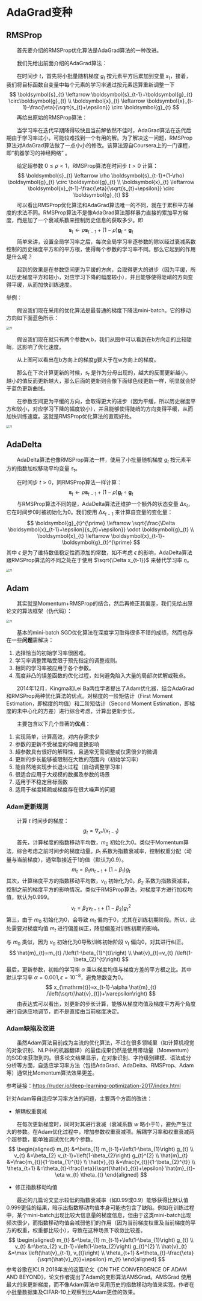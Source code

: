# AdaGrad变种

## RMSProp

&emsp;&emsp;首先要介绍的RMSProp优化算法是AdaGrad算法的一种改进。

&emsp;&emsp;我们先给出前面介绍的AdaGrad算法：

&emsp;&emsp;在时间步 $t$，首先将小批量随机梯度 $g_t$ 按元素平方后累加到变量 $s_t$，接着，我们将目标函数自变量中每个元素的学习率通过按元素运算重新调整一下
$$
\boldsymbol{s}_{t} \leftarrow \boldsymbol{s}_{t-1}+\boldsymbol{g}_{t} \circ\boldsymbol{g}_{t}
\\
\boldsymbol{x}_{t} \leftarrow \boldsymbol{x}_{t-1}-\frac{\eta}{\sqrt{s_{t}+\epsilon}} \circ \boldsymbol{g}_{t}
$$
&emsp;&emsp;再给出原始的RMSProp算法：

&emsp;&emsp;当学习率在迭代早期降得较快且当前解依然不佳时，AdaGrad算法在迭代后期由于学习率过小，可能较难找到一个有用的解。为了解决这一问题，RMSProp算法对AdaGrad算法做了一点小小的修改。该算法源自Coursera上的一门课程，即“机器学习的神经网络” 。

&emsp;&emsp;给定超参数 $0\leq \rho<1$，RMSProp算法在时间步 $t>0$ 计算：
$$
\boldsymbol{s}_{t} \leftarrow \rho \boldsymbol{s}_{t-1}+(1-\rho) \boldsymbol{g}_{t} \circ \boldsymbol{g}_{t}
\\
\boldsymbol{x}_{t} \leftarrow \boldsymbol{x}_{t-1}-\frac{\eta}{\sqrt{s_{t}+\epsilon}} \circ \boldsymbol{g}_{t}
$$
&emsp;&emsp;可以看出RMSProp优化算法和AdaGrad算法唯一的不同，就在于累积平方梯度的求法不同。RMSProp算法不是像AdaGrad算法那样暴力直接的累加平方梯度，而是加了一个衰减系数来控制历史信息的获取多少。即
$$
\boldsymbol{s}_{t} \leftarrow \rho \boldsymbol{s}_{t-1}+(1-\rho) \boldsymbol{g}_{t} \circ \boldsymbol{g}_{t}
$$
&emsp;&emsp;简单来讲，设置全局学习率之后，每次全局学习率逐参数的除以经过衰减系数控制的历史梯度平方和的平方根，使得每个参数的学习率不同。那么它起到的作用是什么呢？

&emsp;&emsp;起到的效果是在参数空间更为平缓的方向，会取得更大的进步（因为平缓，所以历史梯度平方和较小，对应学习下降的幅度较小），并且能够使得陡峭的方向变得平缓，从而加快训练速度。

举例：

&emsp;&emsp;假设我们现在采用的优化算法是最普通的梯度下降法mini-batch。它的移动方向如下面蓝色所示：

<img src="./images/7.2.png" alt="7.1" style="zoom:50%;" />

&emsp;&emsp;假设我们现在就只有两个参数w,b，我们从图中可以看到在b方向走的比较陡峭，这影响了优化速度。

&emsp;&emsp;从上图可以看出在b方向上的梯度g要大于在w方向上的梯度。

&emsp;&emsp;那么在下次计算更新的时候，$s_t$ 是作为分母出现的，越大的反而更新越小，越小的值反而更新越大，那么后面的更新则会像下面绿色线更新一样，明显就会好于蓝色更新曲线。

&emsp;&emsp;在参数空间更为平缓的方向，会取得更大的进步（因为平缓，所以历史梯度平方和较小，对应学习下降的幅度较小），并且能够使得陡峭的方向变得平缓，从而加快训练速度。这就是RMSProp优化算法的直观好处。

<img src="./images/7.3.png" alt="7.1" style="zoom:50%;" />

## AdaDelta

&emsp;&emsp;AdaDelta算法也像RMSProp算法一样，使用了小批量随机梯度 $g_t$ 按元素平方的指数加权移动平均变量 $s_t$。

&emsp;&emsp;在时间步 $t>0$，同RMSProp算法一样计算：
$$
\boldsymbol{s}_{t} \leftarrow \rho \boldsymbol{s}_{t-1}+(1-\rho) \boldsymbol{g}_{t} \circ \boldsymbol{g}_{t}
$$
&emsp;&emsp;与RMSProp算法不同的是，AdaDelta算法还维护一个额外的状态变量 $\Delta x_t$，它在时间步0时被初始化为0。我们使用 $\Delta x_{t-1}$ 来计算自变量的变化量：
$$
\boldsymbol{g}_{t}^{\prime} \leftarrow \sqrt{\frac{\Delta \boldsymbol{x}_{t-1}+\epsilon}{s_{t}+\epsilon}} \odot \boldsymbol{g}_{t}
\\
\boldsymbol{x}_{t} \leftarrow \boldsymbol{x}_{t-1}-\boldsymbol{g}_{t}^{\prime}
$$
其中 $\epsilon$ 是为了维持数值稳定性而添加的常数，如不考虑 $\epsilon$ 的影响，AdaDelta算法跟RMSProp算法的不同之处在于使用 $\sqrt{\Delta x_{t-1}}$ 来替代学习率 $\eta$。

<img src="./images/7.4.png" alt="7.1" style="zoom:50%;" />

## Adam

&emsp;&emsp;其实就是Momentum+RMSProp的结合，然后再修正其偏差，我们先给出原论文的算法框架（伪代码）：

<img src="./images/7.1.png" alt="7.1" style="zoom:50%;" />

&emsp;&emsp;基本的mini-batch SGD优化算法在深度学习取得很多不错的成绩，然而也存在一些**问题**需解决：

1. 选择恰当的初始学习率很困难。
2. 学习率调整策略受限于预先指定的调整规则。
3. 相同的学习率被应用于各个参数。
4. 高度非凸的误差函数的优化过程，如何避免陷入大量的局部次优解或鞍点。

&emsp;&emsp;2014年12月，Kingma和Lei Ba两位学者提出了Adam优化器，结合AdaGrad和RMSProp两种优化算法的优点。对梯度的一阶矩估计（First Moment Estimation，即梯度的均值）和二阶矩估计（Second Moment Estimation，即梯度的未中心化的方差）进行综合考虑，计算出更新步长。

&emsp;&emsp;主要包含以下几个显著的**优点**：

1. 实现简单，计算高效，对内存需求少
2. 参数的更新不受梯度的伸缩变换影响
3. 超参数具有很好的解释性，且通常无需调整或仅需很少的微调
4. 更新的步长能够被限制在大致的范围内（初始学习率）
5. 能自然地实现步长退火过程（自动调整学习率）
6. 很适合应用于大规模的数据及参数的场景
7. 适用于不稳定目标函数
8. 适用于梯度稀疏或梯度存在很大噪声的问题

### Adam更新规则

&emsp;&emsp;计算 $t$ 时间步的梯度：
$$
g_{t}=\nabla_{x} J\left(x_{\mathrm{t}-1}\right)
$$
&emsp;&emsp;首先，计算梯度的指数移动平均数，$m_0$ 初始化为0。类似于Momentum算法，综合考虑之前时间步的梯度动量。$\beta_1$ 系数为指数衰减率，控制权重分配（动量与当前梯度），通常取接近于1的值（默认为0.9）。
$$
m_{t}=\beta_{1} m_{t-1}+\left(1-\beta_{1}\right) g_{t}
$$
其次，计算梯度平方的指数移动平均数，$v_0$ 初始化为0。$\beta_2$ 系数为指数衰减率，控制之前的梯度平方的影响情况。类似于RMSProp算法，对梯度平方进行加权均值，默认为0.999。
$$
v_{t}=\beta_{2} v_{t-1}+\left(1-\beta_{2}\right) g_{t}^{2}
$$
第三，由于 $m_0$ 初始化为0，会导致 $m_t$ 偏向于0，尤其在训练初期阶段。所以，此处需要对梯度均值 $m_t$ 进行偏差纠正，降低偏差对训练初期的影响。

与 $m_0$ 类似，因为 $v_0$ 初始化为0导致训练初始阶段 $v_t$ 偏向0，对其进行纠正。
$$
\hat{m}_{t}=m_{t} /\left(1-\beta_{1}^{t}\right)
\\
\hat{v}_{t}=v_{t} /\left(1-\beta_{2}^{t}\right)
$$
最后，更新参数，初始的学习率 $\alpha$ 乘以梯度均值与梯度方差的平方根之比。其中默认学习率 $\alpha=0.001,\epsilon=10^{-8}$，避免除数变为0。
$$
x_{\mathrm{t}}=x_{t-1}-\alpha  \hat{m}_{t} /\left(\sqrt{\hat{v}_{t}}+\varepsilon\right)
$$
&emsp;&emsp;由表达式可以看出，对更新的步长计算，能够从梯度均值及梯度平方两个角度进行自适应地调节，而不是直接由当前梯度决定。

### Adam缺陷及改进

&emsp;&emsp;虽然Adam算法目前成为主流的优化算法，不过在很多领域里（如计算机视觉的对象识别、NLP中的机器翻译）的最佳成果仍然是使用带动量（Momentum）的SGD来获取到的。很多论文结果显示，在对象识别、字符级别建模、语法成分分析等方面，自适应学习率方法（包括AdaGrad、AdaDelta、RMSProp、Adam等）通常比Momentum算法效果更差。

参考链接：https://ruder.io/deep-learning-optimization-2017/index.html

针对Adam等自适应学习率方法的问题，主要两个方面的改进：

- 解耦权重衰减

&emsp;&emsp;在每次更新梯度时，同时对其进行衰减（衰减系数 $w$ 略小于1），避免产生过大的参数。在Adam优化过程中，增加参数权重衰减项。解耦学习率和权重衰减两个超参数，能单独调试优化两个参数。
$$
\begin{aligned}
m_{t} &=\beta_{1} m_{t-1}+\left(1-\beta_{1}\right) g_{t} \\
v_{t} &=\beta_{2} v_{t-1}+\left(1-\beta_{2}\right) g_{t}^{2} \\
\hat{m}_{t} &=\frac{m_{t}}{1-\beta_{1}^{t}} \\
\hat{v}_{t} &=\frac{v_{t}}{1-\beta_{2}^{t}} \\
\theta_{t+1} &=\theta_{t}-\frac{\eta}{\sqrt{\hat{v}_{t}}+\epsilon} \hat{m}_{t}-\eta w_{t} \theta_{t}
\end{aligned}
$$

- 修正指数移动均值

&emsp;&emsp;最近的几篇论文显示较低的指数衰减率（如0.99或0.9）能够获得比默认值0.999更佳的结果，暗示出指数移动均值本身可能也包含了缺陷。例如在训练过程中，某个mini-batch出现比较大信息量的梯度信息，但由于这类mini-batch出现频次很少，而指数移动均值会减弱他们的作用（因为当前梯度权重及当前梯度的平方的权重，权重都比较小），导致在这种场景下收敛比较差。
$$
\begin{aligned}
m_{t} &=\beta_{1} m_{t-1}+\left(1-\beta_{1}\right) g_{t} \\
v_{t} &=\beta_{2} v_{t-1}+\left(1-\beta_{2}\right) g_{t}^{2} \\
\hat{v}_{t} &=\max \left(\hat{v}_{t-1}, v_{t}\right) \\
\theta_{t+1} &=\theta_{t}-\frac{\eta}{\sqrt{\hat{v}_{t}}+\epsilon} m_{t}
\end{aligned}
$$
参考谷歌在ICLR 2018年发的这篇论文《ON THE CONVERGENCE OF ADAM AND BEYOND》，论文作者提出了Adam的变形算法AMSGrad。AMSGrad 使用最大的来更新梯度，而不像Adam算法中采用历史的指数移动均值来实现。作者在小批量数据集及CIFAR-10上观察到比Adam更佳的效果。